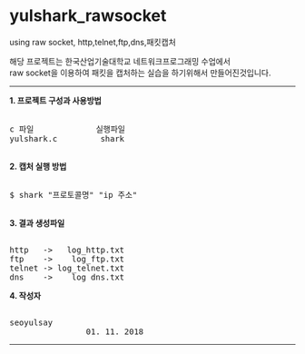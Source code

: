 # yulshark_rawsocket
using raw socket, http,telnet,ftp,dns,패킷캡처

해당 프로젝트는 한국산업기술대학교 네트워크프로그래밍 수업에서 </br> raw socket을 이용하여 패킷을 캡처하는 실습을 하기위해서 만들어진것입니다.
***
<b>1. 프로젝트 구성과 사용방법</b>
<pre> 
c 파일             실행파일
yulshark.c         shark

</pre>
<b>2. 캡처 실행 방법</b>
<pre> 
$ shark "프로토콜명" "ip 주소"

</pre>
<b>3. 결과 생성파일</b>
<pre> 
http   ->   log_http.txt
ftp    ->    log_ftp.txt
telnet -> log_telnet.txt
dns    ->    log_dns.txt
</pre>

<b>4. 작성자</b>
<pre> 
seoyulsay
                01. 11. 2018
</pre>
***
